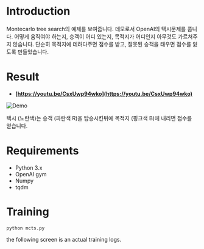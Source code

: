 

# Introduction

Montecarlo tree search의 예제를 보여줍니다. 
데모로서 OpenAI의 택시문제를 풉니다. 
어떻게 움직여야 하는지, 승객이 어디 있는지, 목적지가 어디인지 아무것도 가르쳐주지 않습니다. 
단순히 목적지에 데려다주면 점수를 받고, 잘못된 승객을 태우면 점수를 잃도록 만들었습니다. 

# Result

* **[https://youtu.be/CsxUwp94wko](https://youtu.be/CsxUwp94wko)**

![Demo](images/demo.gif)

택시 (노란색)는 승객 (파란색 R)을 탑승시킨뒤에 목적지 (핑크색 B)에 내리면 점수를 얻습니다. 



# Requirements

* Python 3.x
* OpenAI gym
* Numpy
* tqdm



# Training

```
python mcts.py
```

the following screen is an actual training logs. 

```

```
